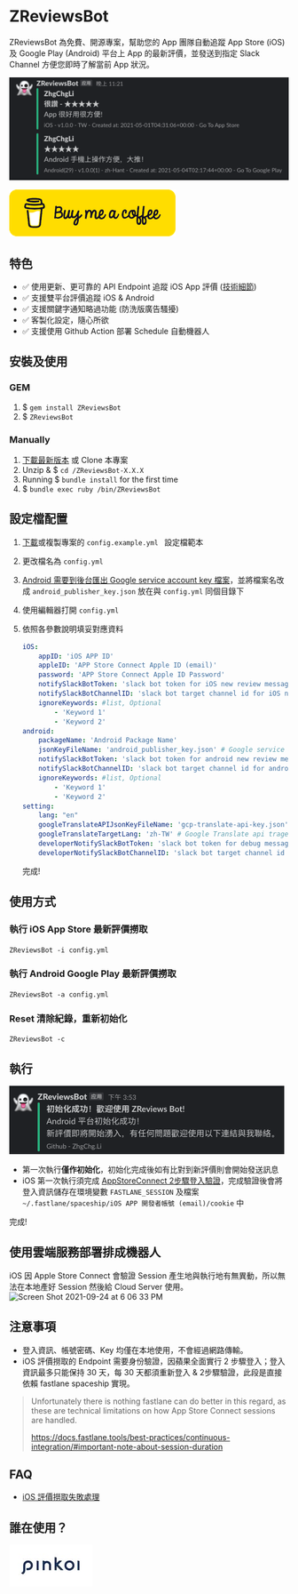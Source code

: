 # ZReviewsBot

ZReviewsBot 為免費、開源專案，幫助您的 App 團隊自動追蹤 App Store (iOS) 及 Google Play (Android) 平台上 App 的最新評價，並發送到指定 Slack Channel 方便您即時了解當前 App 狀況。

![2](doc/images/2.png)

[![Buy Me A Coffe](doc/images/buy.png)](https://www.buymeacoffee.com/zhgchgli)

## 特色

- ✅ 使用更新、更可靠的 API Endpoint 追蹤 iOS App 評價 ([技術細節](https://medium.com/zrealm-ios-dev/appstore-apps-reviews-bot-%E9%82%A3%E4%BA%9B%E4%BA%8B-cb0c68c33994))
- ✅ 支援雙平台評價追蹤 iOS & Android
- ✅ 支援關鍵字通知略過功能 (防洗版廣告騷擾)
- ✅ 客製化設定，隨心所欲
- ✅ 支援使用 Github Action 部署 Schedule 自動機器人

## 安裝及使用

### GEM

1. $ `gem install ZReviewsBot`
2. $ `ZReviewsBot`

### Manually

1. [下載最新版本](https://github.com/ZhgChgLi/ZReviewsBot/releases/latest) 或 Clone 本專案
2. Unzip & $ `cd /ZReviewsBot-X.X.X`
3. Running $ `bundle install` for the first time
4. $ `bundle exec ruby /bin/ZReviewsBot`

## 設定檔配置

1. [下載](https://github.com/ZhgChgLi/ZReviewsBot/blob/main/config.example.yml)或複製專案的 `config.example.yml ` 設定檔範本

2. 更改檔名為 `config.yml`

3. [Android 需要到後台匯出 Google service account key 檔案](https://binx.io/blog/2021/03/07/how-to-create-your-own-google-service-account-key-file/)，並將檔案名改成 `android_publisher_key.json` 放在與 `config.yml` 同個目錄下

4. 使用編輯器打開 `config.yml`

5. 依照各參數說明填妥對應資料

   ```YAML
   iOS:
       appID: 'iOS APP ID'
       appleID: 'APP Store Connect Apple ID (email)'
       password: 'APP Store Connect Apple ID Password'
       notifySlackBotToken: 'slack bot token for iOS new review message'
       notifySlackBotChannelID: 'slack bot target channel id for iOS new review message'
       ignoreKeywords: #list, Optional
           - 'Keyword 1'
           - 'Keyword 2'
   android:
       packageName: 'Android Package Name'
       jsonKeyFileName: 'android_publisher_key.json' # Google service account key file, relative to config.yml file
       notifySlackBotToken: 'slack bot token for android new review message'
       notifySlackBotChannelID: 'slack bot target channel id for android new review message'
       ignoreKeywords: #list, Optional
           - 'Keyword 1'
           - 'Keyword 2'
   setting:
       lang: "en"
       googleTranslateAPIJsonKeyFileName: 'gcp-translate-api-key.json' # Google Translate api key, Optional
       googleTranslateTargetLang: 'zh-TW' # Google Translate api traget lang, Optional
       developerNotifySlackBotToken: 'slack bot token for debug message'
       developerNotifySlackBotChannelID: 'slack bot target channel id for debug message'
   ```

   完成!

## 使用方式

### 執行 iOS App Store 最新評價撈取

`ZReviewsBot -i config.yml`

### 執行 Android Google Play 最新評價撈取

`ZReviewsBot -a config.yml`

### Reset 清除紀錄，重新初始化

`ZReviewsBot -c`

## 執行

![1](doc/images/1.png)

- 第一次執行**僅作初始化**，初始化完成後如有比對到新評價則會開始發送訊息
- iOS 第一次執行須完成 [AppStoreConnect 2步驟登入驗證](https://appstoreconnect.apple.com/)，完成驗證後會將登入資訊儲存在環境變數 `FASTLANE_SESSION` 及檔案 `~/.fastlane/spaceship/iOS APP 開發者帳號 (email)/cookie` 中

完成!

## 使用雲端服務部署排成機器人

iOS 因 Apple Store Connect 會驗證 Session 產生地與執行地有無異動，所以無法在本地產好 Session 然後給 Cloud Server 使用。
![Screen Shot 2021-09-24 at 6 06 33 PM](https://user-images.githubusercontent.com/33706588/134657612-c2f90bc2-43c0-465d-a4e0-08e0403ab359.png)



## 注意事項

- 登入資訊、帳號密碼、Key 均僅在本地使用，不會經過網路傳輸。
- iOS 評價撈取的 Endpoint 需要身份驗證，因蘋果全面實行 2 步驟登入；登入資訊最多只能保持 30 天，每 30 天都須重新登入 & 2步驟驗證，此段是直接依賴 fastlane spaceship 實現。

> Unfortunately there is nothing fastlane can do better in this regard, as these are technical limitations on how App Store Connect sessions are handled.
>
> https://docs.fastlane.tools/best-practices/continuous-integration/#important-note-about-session-duration

## FAQ

- [iOS 評價撈取失敗處理](doc/iOSSessionInvaild.md)


## 誰在使用？

[![Pinkoi Logo](doc/images/use/pinkoi.jpg)](https://www.pinkoi.com/) 
